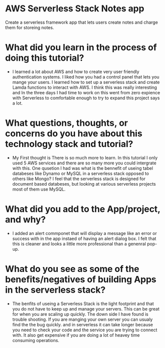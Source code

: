 # AWS Serverless Stack Notes app
Create a serverless framework app that lets users create notes and charge them for storeing notes.

# What did you learn in the process of doing this tutorial?
 - I learned a lot about AWS and how to create very user friendly authentication systems. I liked how you had a control panel that lets you mange your users. I learned how to set up a serverless stack and create Lamda functions to interact with AWS. I think this was really interesting and In the three days I had time to work on this went from zero expience with Serverless to comfortable enough to try to expand this project says a lot.

# What questions, thoughts, or concerns do you have about this technology stack and tutorial?

- My First thought is There is so much more to learn. In this tutorial I only used 5 AWS services and there are so many more you could intergrate with this. One qusetion I had was what is the bennefit of useing tabel databeses like Dynamo or MySQL in a serverless stack opposed to others like Mongo? I feel that the serverless stack is designed for document based databeses, but looking at various serverless projects most of them use MySQL.

# What did you add to the App/project, and why?

- I added an alert commponet that will display a message like an error or success with in the app instaed of having an alert dialog box. I felt that this is cleaner and looks a little more professional than a genenral pop-up.

# What do you see as some of the benefits/negatives of building Apps in the serverless stack?

- The benfits of useing a Serverless Stack is the light footprint and that you do not have to keep up and manage your servers. This can be great for when you are scaling up quickly. The down side I have found is trouble shooting. If you are manging your own server you can usualy find the the bug quickly. and in serverless it can take longer because you need to check your code and the service you are trying to connect with. It also get expensive if you are doing a lot of heavey time consuming operations. 
